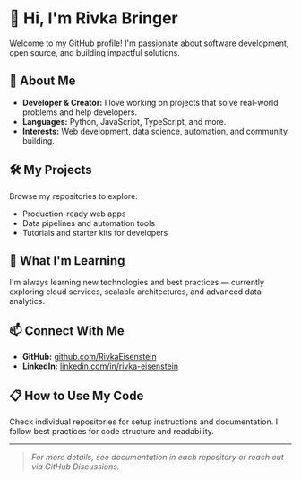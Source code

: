 # 👋 Hi, I'm Rivka Bringer

Welcome to my GitHub profile! I'm passionate about software development, open source, and building impactful solutions.

## 🚀 About Me
- **Developer & Creator:** I love working on projects that solve real-world problems and help developers.
- **Languages:** Python, JavaScript, TypeScript, and more.
- **Interests:** Web development, data science, automation, and community building.

## 🛠️ My Projects
Browse my repositories to explore:
- Production-ready web apps
- Data pipelines and automation tools
- Tutorials and starter kits for developers

## 🌱 What I'm Learning
I'm always learning new technologies and best practices — currently exploring cloud services, scalable architectures, and advanced data analytics.

## 📫 Connect With Me
- **GitHub:** [github.com/RivkaEisenstein](https://github.com/RivkaEisenstein)
- **LinkedIn:** [linkedin.com/in/rivka-eisenstein](https://www.linkedin.com/in/rivka-eisenstein)

## 📋 How to Use My Code
Check individual repositories for setup instructions and documentation. I follow best practices for code structure and readability.

---

> *For more details, see documentation in each repository or reach out via GitHub Discussions.*


